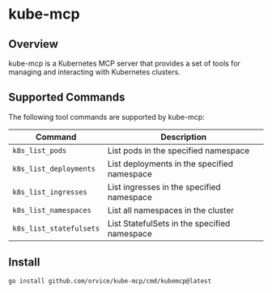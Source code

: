 # kube-mcp

## Overview

kube-mcp is a Kubernetes MCP server that provides a set of tools for managing and interacting with Kubernetes clusters.

## Supported Commands

The following tool commands are supported by kube-mcp:

| Command | Description |
|---------|-------------|
| `k8s_list_pods` | List pods in the specified namespace |
| `k8s_list_deployments` | List deployments in the specified namespace |
| `k8s_list_ingresses` | List ingresses in the specified namespace |
| `k8s_list_namespaces` | List all namespaces in the cluster |
| `k8s_list_statefulsets` | List StatefulSets in the specified namespace |


## Install

```bash
go install github.com/orvice/kube-mcp/cmd/kubemcp@latest
```

